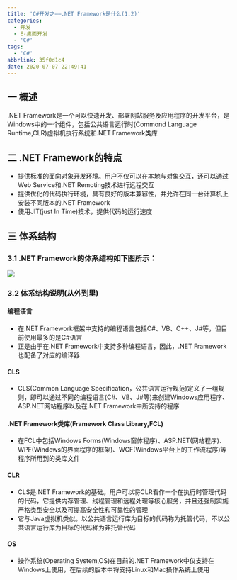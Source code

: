 ```yaml
---
title: 'C#开发之——.NET Framework是什么(1.2)'
categories:
  - 开发
  - E-桌面开发
  - 'C#'
tags:
  - 'C#'
abbrlink: 35f0d1c4
date: 2020-07-07 22:49:41
---
```

## 一  概述

.NET Framework是一个可以快速开发、部署网站服务及应用程序的开发平台，是Windows中的一个组件，包括公共语言运行时(Commond Language Runtime,CLR)虚拟机执行系统和.NET Framework类库

<!--more-->

## 二 .NET Framework的特点

* 提供标准的面向对象开发环境。用户不仅可以在本地与对象交互，还可以通过Web Service和.NET Remoting技术进行远程交互
* 提供优化的代码执行环境，具有良好的版本兼容性，并允许在同一台计算机上安装不同版本的.NET Framework
* 使用JIT(just In Time)技术，提供代码的运行速度

## 三 体系结构

### 3.1 .NET Framework的体系结构如下图所示：

![][1]
### 3.2 体系结构说明(从外到里)

#### 编程语言

* 在.NET Framework框架中支持的编程语言包括C#、VB、C++、J#等，但目前使用最多的是C#语言
* 正是由于在.NET Framework中支持多种编程语言，因此，.NET Framework也配备了对应的编译器

#### CLS

* CLS(Common Language Specification，公共语言运行规范)定义了一组规则，即可以通过不同的编程语言(C#、VB、J#等)来创建Windows应用程序、ASP.NET网站程序以及在.NET Framework中所支持的程序

#### .NET Framework类库(Framework Class Library,FCL)

* 在FCL中包括Windows Forms(Windows窗体程序)、ASP.NET(网站程序)、WPF(Windows的界面程序的框架)、WCF(Windows平台上的工作流程序)等程序所用到的类库文件

#### CLR

* CLS是.NET Framework的基础。用户可以将CLR看作一个在执行时管理代码的代码，它提供内存管理、线程管理和远程处理等核心服务，并且还强制实施严格类型安全以及可提高安全性和可靠性的管理
* 它与Java虚拟机类似。以公共语言运行库为目标的代码称为托管代码，不以公共语言运行库为目标的代码称为非托管代码

#### OS

* 操作系统(Operating System,OS)在目前的.NET Framework中仅支持在Windows上使用，在后续的版本中将支持Linux和Mac操作系统上使用



[1]:https://cdn.jsdelivr.net/gh/PGzxc/CDN/blog-image/csharp-netframework-struct.png